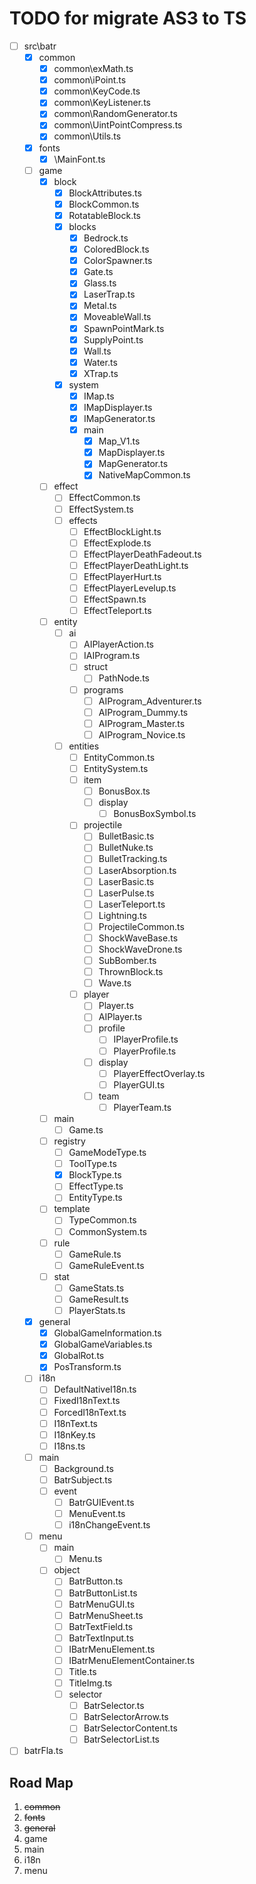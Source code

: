 # TODO for migrate AS3 to TS

- [ ] src\batr
  - [x] common
    - [x] common\exMath.ts
    - [x] common\iPoint.ts
    - [x] common\KeyCode.ts
    - [x] common\KeyListener.ts
    - [x] common\RandomGenerator.ts
    - [x] common\UintPointCompress.ts
    - [x] common\Utils.ts
  - [x] fonts
    - [x] \MainFont.ts
  - [ ] game
    - [x] block
      - [x] BlockAttributes.ts
      - [x] BlockCommon.ts
      - [x] RotatableBlock.ts
      - [x] blocks
        - [x] Bedrock.ts
        - [x] ColoredBlock.ts
        - [x] ColorSpawner.ts
        - [x] Gate.ts
        - [x] Glass.ts
        - [x] LaserTrap.ts
        - [x] Metal.ts
        - [x] MoveableWall.ts
        - [x] SpawnPointMark.ts
        - [x] SupplyPoint.ts
        - [x] Wall.ts
        - [x] Water.ts
        - [x] XTrap.ts
      - [x] system
        - [x] IMap.ts
        - [x] IMapDisplayer.ts
        - [x] IMapGenerator.ts
        - [x] main
          - [x] Map_V1.ts
          - [x] MapDisplayer.ts
          - [x] MapGenerator.ts
          - [x] NativeMapCommon.ts
    - [ ] effect
      - [ ] EffectCommon.ts
      - [ ] EffectSystem.ts
      - [ ] effects
        - [ ] EffectBlockLight.ts
        - [ ] EffectExplode.ts
        - [ ] EffectPlayerDeathFadeout.ts
        - [ ] EffectPlayerDeathLight.ts
        - [ ] EffectPlayerHurt.ts
        - [ ] EffectPlayerLevelup.ts
        - [ ] EffectSpawn.ts
        - [ ] EffectTeleport.ts
    - [ ] entity
      - [ ] ai
        - [ ] AIPlayerAction.ts
        - [ ] IAIProgram.ts
        - [ ] struct
          - [ ] PathNode.ts
        - [ ] programs
          - [ ] AIProgram_Adventurer.ts
          - [ ] AIProgram_Dummy.ts
          - [ ] AIProgram_Master.ts
          - [ ] AIProgram_Novice.ts
      - [ ] entities
        - [ ] EntityCommon.ts
        - [ ] EntitySystem.ts
        - [ ] item
          - [ ] BonusBox.ts
          - [ ] display
            - [ ] BonusBoxSymbol.ts
        - [ ] projectile
          - [ ] BulletBasic.ts
          - [ ] BulletNuke.ts
          - [ ] BulletTracking.ts
          - [ ] LaserAbsorption.ts
          - [ ] LaserBasic.ts
          - [ ] LaserPulse.ts
          - [ ] LaserTeleport.ts
          - [ ] Lightning.ts
          - [ ] ProjectileCommon.ts
          - [ ] ShockWaveBase.ts
          - [ ] ShockWaveDrone.ts
          - [ ] SubBomber.ts
          - [ ] ThrownBlock.ts
          - [ ] Wave.ts
        - [ ] player
          - [ ] Player.ts
          - [ ] AIPlayer.ts
          - [ ] profile
            - [ ] IPlayerProfile.ts
            - [ ] PlayerProfile.ts
          - [ ] display
            - [ ] PlayerEffectOverlay.ts
            - [ ] PlayerGUI.ts
          - [ ] team
            - [ ] PlayerTeam.ts
    - [ ] main
      - [ ] Game.ts
    - [ ] registry
      - [ ] GameModeType.ts
      - [ ] ToolType.ts
      - [x] BlockType.ts
      - [ ] EffectType.ts
      - [ ] EntityType.ts
    - [ ] template
      - [ ] TypeCommon.ts
      - [ ] CommonSystem.ts
    - [ ] rule
      - [ ] GameRule.ts
      - [ ] GameRuleEvent.ts
    - [ ] stat
      - [ ] GameStats.ts
      - [ ] GameResult.ts
      - [ ] PlayerStats.ts
  - [x] general
    - [x] GlobalGameInformation.ts
    - [x] GlobalGameVariables.ts
    - [x] GlobalRot.ts
    - [x] PosTransform.ts
  - [ ] i18n
    - [ ] DefaultNativeI18n.ts
    - [ ] FixedI18nText.ts
    - [ ] ForcedI18nText.ts
    - [ ] I18nText.ts
    - [ ] I18nKey.ts
    - [ ] I18ns.ts
  - [ ] main
    - [ ] Background.ts
    - [ ] BatrSubject.ts
    - [ ] event
      - [ ] BatrGUIEvent.ts
      - [ ] MenuEvent.ts
      - [ ] i18nChangeEvent.ts
  - [ ] menu
    - [ ] main
      - [ ] Menu.ts
    - [ ] object
      - [ ] BatrButton.ts
      - [ ] BatrButtonList.ts
      - [ ] BatrMenuGUI.ts
      - [ ] BatrMenuSheet.ts
      - [ ] BatrTextField.ts
      - [ ] BatrTextInput.ts
      - [ ] IBatrMenuElement.ts
      - [ ] IBatrMenuElementContainer.ts
      - [ ] Title.ts
      - [ ] TitleImg.ts
      - [ ] selector
        - [ ] BatrSelector.ts
        - [ ] BatrSelectorArrow.ts
        - [ ] BatrSelectorContent.ts
        - [ ] BatrSelectorList.ts
- [ ] batrFla.ts

## Road Map

1. ~~common~~
2. ~~fonts~~
3. ~~general~~
4. game
5. main
6. i18n
7. menu
